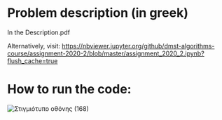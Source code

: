 # Problem description (in greek)
In the Description.pdf

Alternatively, visit: https://nbviewer.jupyter.org/github/dmst-algorithms-course/assignment-2020-2/blob/master/assignment_2020_2.ipynb?flush_cache=true

# How to run the code:

![Στιγμιότυπο οθόνης (168)](https://user-images.githubusercontent.com/57221590/145521617-5b902a81-6b92-44dc-a850-b35485e8c933.png)

